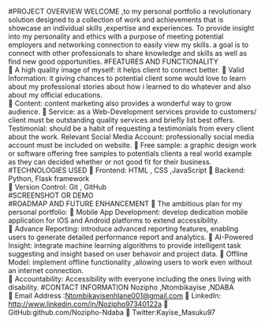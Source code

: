 #PROJECT OVERVIEW WELCOME ,to my personal portfolio a revolutionary solution designed to a collection of work and achievements that is showcase an individual skills ,expertise and experiences.  To provide insight into my personality and ethics with a purpose of meeting potential employers and networking connection to easily view my skills.  a goal is to connect with other professionals to share knowledge and skills as well as find new good opportunities. 
 #FEATURES AND FUNCTIONALITY  
	A high quality image of myself: it helps client to connect better. 
	Valid Information: it giving chances to potential client some would love to learn about my professional stories about how i learned to do whatever and also about my official educations.  
	Content: content marketing also provides a wonderful way to grow audience.
	Service: as a Web-Development services provide to customers/ client must be outstanding quality services and briefly list best offers.  Testimonial: should be a habit of requesting a testimonials from every client about the work.  Relevant Social Media Account: professionally social media account must be included on website. 
	Free sample: a graphic design work or software offering free samples to potentials clients a real world example as they can decided whether or not good fit for their business. 
 #TECHNOLOGIES USED 
	Frontend: HTML , CSS ,JavaScript 
	Backend: Python, Flask framework  
	Version Control: Git , GitHub  
#SCREENSHOT OR DEMO  
#ROADMAP AND FUTURE ENHANCEMENT
	The ambitious plan for my personal portfolio: 
	Mobile App Development: develop dedication mobile application for IOS and Android platforms to extend accessibility.  
	Advance Reporting: introduce advanced reporting features, enabling users to generate detailed performance report and analytics. 
	AI-Powered Insight: integrate machine learning algorithms to provide intelligent task suggesting and insight based on user behavoir and project data. 
	Offline Model: implement offline functionality ,allowing users to work even without an internet connection.  
	Accountability: Accessibility with everyone including the ones living with disability.
  #CONTACT INFORMATION 
 Nozipho ,Ntombikayise ,NDABA  
	Email Address :Ntombikayisenhlane001@gmail.com
	LinkedIn: http://www.linkedin.com/in/Nozipho97340122a
	GitHub:github.com/Nozipho-Ndaba
	Twitter:Kayise_Masuku97  



